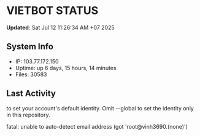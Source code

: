 # VIETBOT STATUS
**Updated**: Sat Jul 12 11:26:34 AM +07 2025

## System Info
- IP: 103.77.172.150
- Uptime: up 6 days, 15 hours, 14 minutes
- Files: 30583

## Last Activity

to set your account's default identity.
Omit --global to set the identity only in this repository.

fatal: unable to auto-detect email address (got 'root@vinh3690.(none)')
